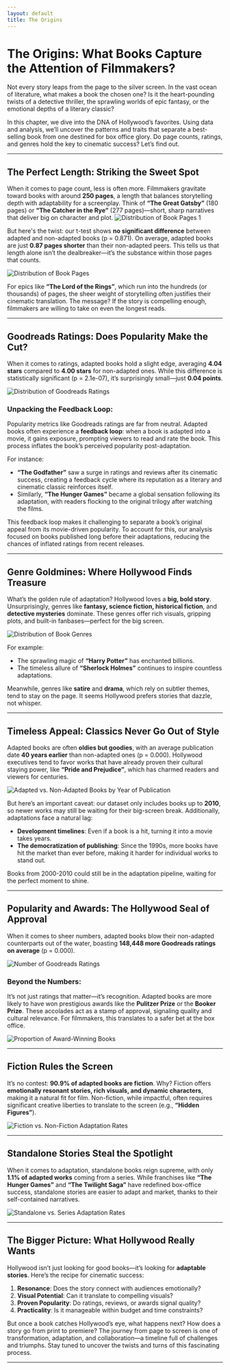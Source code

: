 ```yaml
---
layout: default
title: The Origins
---
```


# The Origins: What Books Capture the Attention of Filmmakers?

Not every story leaps from the page to the silver screen. In the vast ocean of literature, what makes a book the chosen one? Is it the heart-pounding twists of a detective thriller, the sprawling worlds of epic fantasy, or the emotional depths of a literary classic?

In this chapter, we dive into the DNA of Hollywood’s favorites. Using data and analysis, we’ll uncover the patterns and traits that separate a best-selling book from one destined for box office glory. Do page counts, ratings, and genres hold the key to cinematic success? Let’s find out.

---

## **The Perfect Length: Striking the Sweet Spot**

When it comes to page count, less is often more. Filmmakers gravitate toward books with around **250 pages**, a length that balances storytelling depth with adaptability for a screenplay. Think of **“The Great Gatsby”** (180 pages) or **“The Catcher in the Rye”** (277 pages)—short, sharp narratives that deliver big on character and plot.
![Distribution of Book Pages 1](/assets/img/origins/book_pages.png)


But here's the twist: our t-test shows **no significant difference** between adapted and non-adapted books (p = 0.871). On average, adapted books are just **0.87 pages shorter** than their non-adapted peers. This tells us that length alone isn’t the dealbreaker—it’s the substance within those pages that counts.

![Distribution of Book Pages](/assets/img/origins/book_pages_comparison.png)

For epics like **“The Lord of the Rings”**, which run into the hundreds (or thousands) of pages, the sheer weight of storytelling often justifies their cinematic translation. The message? If the story is compelling enough, filmmakers are willing to take on even the longest reads.

---

## **Goodreads Ratings: Does Popularity Make the Cut?**

When it comes to ratings, adapted books hold a slight edge, averaging **4.04 stars** compared to **4.00 stars** for non-adapted ones. While this difference is statistically significant (p = 2.1e-07), it’s surprisingly small—just **0.04 points**.

![Distribution of Goodreads Ratings](/assets/img/origins/goodread_rating.png)

### Unpacking the Feedback Loop:
Popularity metrics like Goodreads ratings are far from neutral. Adapted books often experience a **feedback loop**: when a book is adapted into a movie, it gains exposure, prompting viewers to read and rate the book. This process inflates the book’s perceived popularity post-adaptation.

For instance:
- **“The Godfather”** saw a surge in ratings and reviews after its cinematic success, creating a feedback cycle where its reputation as a literary and cinematic classic reinforces itself.
- Similarly, **“The Hunger Games”** became a global sensation following its adaptation, with readers flocking to the original trilogy after watching the films.

This feedback loop makes it challenging to separate a book’s original appeal from its movie-driven popularity. To account for this, our analysis focused on books published long before their adaptations, reducing the chances of inflated ratings from recent releases.

---

## **Genre Goldmines: Where Hollywood Finds Treasure**

What’s the golden rule of adaptation? Hollywood loves a **big, bold story**. Unsurprisingly, genres like **fantasy, science fiction, historical fiction**, and **detective mysteries** dominate. These genres offer rich visuals, gripping plots, and built-in fanbases—perfect for the big screen.

![Distribution of Book Genres](/assets/img/origins/book_genres.png)

For example:
- The sprawling magic of **“Harry Potter”** has enchanted billions.
- The timeless allure of **“Sherlock Holmes”** continues to inspire countless adaptations.

Meanwhile, genres like **satire** and **drama**, which rely on subtler themes, tend to stay on the page. It seems Hollywood prefers stories that dazzle, not whisper.

---

## **Timeless Appeal: Classics Never Go Out of Style**

Adapted books are often **oldies but goodies**, with an average publication date **40 years earlier** than non-adapted ones (p = 0.000). Hollywood executives tend to favor works that have already proven their cultural staying power, like **“Pride and Prejudice”**, which has charmed readers and viewers for centuries.

![Adapted vs. Non-Adapted Books by Year of Publication](/assets/img/origins/year_publi_adaptedvsnonadapted.png)

But here’s an important caveat: our dataset only includes books up to **2010**, so newer works may still be waiting for their big-screen break. Additionally, adaptations face a natural lag:
- **Development timelines**: Even if a book is a hit, turning it into a movie takes years.
- **The democratization of publishing**: Since the 1990s, more books have hit the market than ever before, making it harder for individual works to stand out.

Books from 2000-2010 could still be in the adaptation pipeline, waiting for the perfect moment to shine.

---

## **Popularity and Awards: The Hollywood Seal of Approval**

When it comes to sheer numbers, adapted books blow their non-adapted counterparts out of the water, boasting **148,448 more Goodreads ratings on average** (p = 0.000). 

![Number of Goodreads Ratings](/assets/img/origins/goodreads_num_ratings_comparison.png)

### Beyond the Numbers:
It’s not just ratings that matter—it’s recognition. Adapted books are more likely to have won prestigious awards like the **Pulitzer Prize** or the **Booker Prize**. These accolades act as a stamp of approval, signaling quality and cultural relevance. For filmmakers, this translates to a safer bet at the box office.

![Proportion of Award-Winning Books](/assets/img/origins/award_winnning.png)

---

## **Fiction Rules the Screen**

It’s no contest: **90.9% of adapted books are fiction**. Why? Fiction offers **emotionally resonant stories, rich visuals, and dynamic characters**, making it a natural fit for film. Non-fiction, while impactful, often requires significant creative liberties to translate to the screen (e.g., **“Hidden Figures”**).

![Fiction vs. Non-Fiction Adaptation Rates](/assets/img/origins/fiction_vs_no.png)

---

## **Standalone Stories Steal the Spotlight**

When it comes to adaptation, standalone books reign supreme, with only **1.1% of adapted works** coming from a series. While franchises like **“The Hunger Games”** and **“The Twilight Saga”** have redefined box-office success, standalone stories are easier to adapt and market, thanks to their self-contained narratives.

![Standalone vs. Series Adaptation Rates](/assets/img/origins/book_serie_vs_no.png)

---

## **The Bigger Picture: What Hollywood Really Wants**

Hollywood isn’t just looking for good books—it’s looking for **adaptable stories**. Here’s the recipe for cinematic success:
1. **Resonance**: Does the story connect with audiences emotionally?
2. **Visual Potential**: Can it translate to compelling visuals?
3. **Proven Popularity**: Do ratings, reviews, or awards signal quality?
4. **Practicality**: Is it manageable within budget and time constraints?

But once a book catches Hollywood’s eye, what happens next? How does a story go from print to premiere? The journey from page to screen is one of transformation, adaptation, and collaboration—a timeline full of challenges and triumphs. Stay tuned to uncover the twists and turns of this fascinating process.

---
